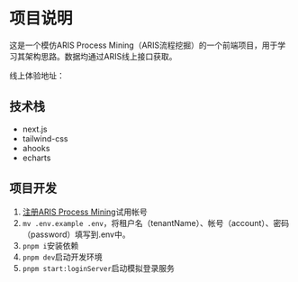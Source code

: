 # 项目说明
这是一个模仿ARIS Process Mining（ARIS流程挖掘）的一个前端项目，用于学习其架构思路。数据均通过ARIS线上接口获取。

线上体验地址：

## 技术栈
+ next.js
+ tailwind-css
+ ahooks
+ echarts

## 项目开发
1. [注册ARIS Process Mining](https://shop.ariscloud.com/order/checkout.php?PRODS=30153557&PRICES30153557[EUR]=0&PHASH=b60c2ac7384ca6bf90208fee6f4b516f&CLEAN_CART=ALL&QTY=1&CART=1&CARD=2&SHORT_FORM=1&CLEAN_CART=ALL&COUPON=community&ADDITIONAL_campaignsource=ariscommunity&ADDITIONAL_campaignmedium=free&ADDITIONAL_campaignname=getfullaris)试用帐号
2. `mv .env.example .env`，将租户名（tenantName）、帐号（account）、密码（password）填写到.env中。
3. `pnpm i`安装依赖
4. `pnpm dev`启动开发环境
5. `pnpm start:loginServer`启动模拟登录服务